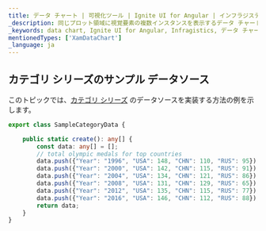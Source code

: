 ```yaml
---
title: データ チャート | 可視化ツール | Ignite UI for Angular | インフラジスティックス | データ ソース
_description: 同じプロット領域に視覚要素の複数インスタンスを表示するデータ チャートを作成し、複合チャートビューを作成します。
_keywords: data chart, Ignite UI for Angular, Infragistics, データ チャート, インフラジスティックス
mentionedTypes: ['XamDataChart']
_language: ja
---
```


## カテゴリ シリーズのサンプル データソース

このトピックでは、[カテゴリ シリーズ](data-chart-type-category-series.md) のデータソースを実装する方法の例を示します。

```ts
export class SampleCategoryData {

    public static create(): any[] {
        const data: any[] = [];
        // total olympic medals for top countries
        data.push({"Year": "1996", "USA": 148, "CHN": 110, "RUS": 95});
        data.push({"Year": "2000", "USA": 142, "CHN": 115, "RUS": 91});
        data.push({"Year": "2004", "USA": 134, "CHN": 121, "RUS": 86});
        data.push({"Year": "2008", "USA": 131, "CHN": 129, "RUS": 65});
        data.push({"Year": "2012", "USA": 135, "CHN": 115, "RUS": 77});
        data.push({"Year": "2016", "USA": 146, "CHN": 112, "RUS": 88});
        return data;
    }
}
```
